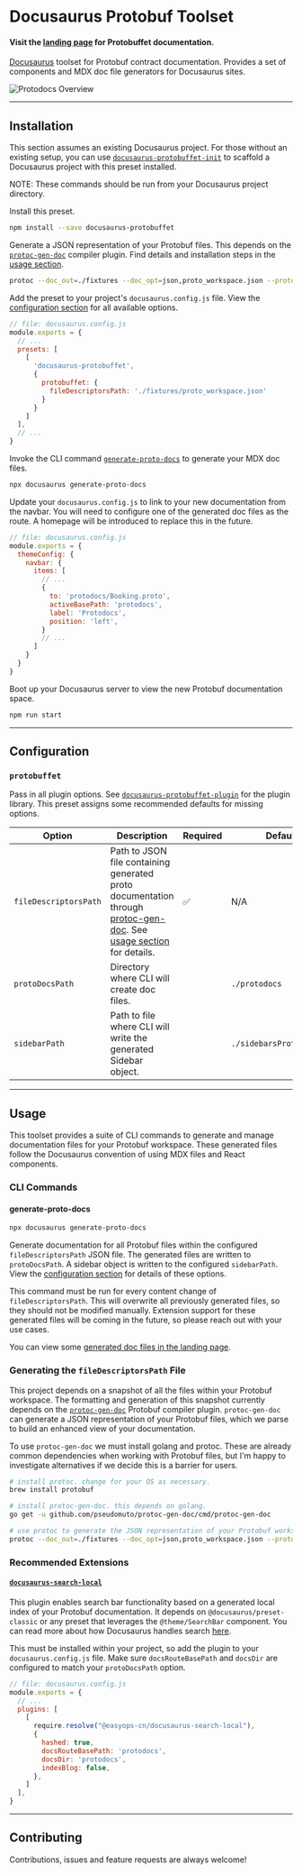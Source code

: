 # Docusaurus Protobuf Toolset

#### Visit the [landing page](https://protobuffet.com/) for Protobuffet documentation.

[Docusaurus](https://docusaurus.io/) toolset for Protobuf contract documentation. Provides a set of components and MDX doc file generators for Docusaurus sites.

![Protodocs Overview](../../screenshots/overview.png)

---

## Installation

This section assumes an existing Docusaurus project. For those without an existing setup, you can use [`docusaurus-protobuffet-init`](https://github.com/protobuffet/docusaurus-protobuffet/tree/master/packages/docusaurus-protobuffet-init#usage) to scaffold a Docusaurus project with this preset installed.

NOTE: These commands should be run from your Docusaurus project directory.

Install this preset.

```sh
npm install --save docusaurus-protobuffet
```

Generate a JSON representation of your Protobuf files. This depends on the [`protoc-gen-doc`](https://github.com/pseudomuto/protoc-gen-doc) compiler plugin. Find details and installation steps in the [usage section](#generating-the-filedescriptorspath-file).

```sh
protoc --doc_out=./fixtures --doc_opt=json,proto_workspace.json --proto_path=protos protos/**/*.proto
```

Add the preset to your project's `docusaurus.config.js` file. View the [configuration section](#configuration) for all available options.

```js
// file: docusaurus.config.js
module.exports = {
  // ...
  presets: [
    [
      'docusaurus-protobuffet',
      {
        protobuffet: {
          fileDescriptorsPath: './fixtures/proto_workspace.json'
        }
      }
    ]
  ],
  // ...
}
```

Invoke the CLI command [`generate-proto-docs`](#generate-proto-docs) to generate your MDX doc files.

```sh
npx docusaurus generate-proto-docs
```

Update your `docusaurus.config.js` to link to your new documentation from the navbar. You will need to configure one of the generated doc files as the route. A homepage will be introduced to replace this in the future.

```js
// file: docusaurus.config.js
module.exports = {
  themeConfig: {
    navbar: {
      items: [
        // ...
        {
          to: 'protodocs/Booking.proto',
          activeBasePath: 'protodocs',
          label: 'Protodocs',
          position: 'left',
        }
        // ...
      ]
    }
  }
}
```

Boot up your Docusaurus server to view the new Protobuf documentation space.

```sh
npm run start
```

---

##  Configuration

### `protobuffet`
Pass in all plugin options. See [`docusaurus-protobuffet-plugin`](https://github.com/protobuffet/docusaurus-protobuffet/tree/master/packages/docusaurus-protobuffet-plugin) for the plugin library. This preset assigns some recommended defaults for missing options.

| Option | Description | Required | Default |
| --- | --- | --- | --- |
| `fileDescriptorsPath` | Path to JSON file containing generated proto documentation through [protoc-gen-doc](https://github.com/pseudomuto/protoc-gen-doc). See [usage section](#generating-the-filedescriptorspath-file) for details. | ✅ | N/A |
| `protoDocsPath` | Directory where CLI will create doc files. |  | `./protodocs` |
| `sidebarPath` | Path to file where CLI will write the generated Sidebar object. |  | `./sidebarsProtodocs.js` |
---

## Usage

This toolset provides a suite of CLI commands to generate and manage documentation files for your Protobuf workspace. These generated files follow the Docusaurus convention of using MDX files and React components.

### CLI Commands

#### generate-proto-docs

```sh
npx docusaurus generate-proto-docs
```

Generate documentation for all Protobuf files within the configured `fileDescriptorsPath` JSON file. The generated files are written to `protoDocsPath`. A sidebar object is written to the configured `sidebarPath`. View the [configuration section](#configuration) for details of these options.

This command must be run for every content change of `fileDescriptorsPath`. This will overwrite all previously generated files, so they should not be modified manually. Extension support for these generated files will be coming in the future, so please reach out with your use cases.

You can view some [generated doc files in the landing page](https://github.com/protobuffet/docusaurus-protobuffet/tree/master/website/protodocs).

### Generating the `fileDescriptorsPath` File
This project depends on a snapshot of all the files within your Protobuf workspace. The formatting and generation of this snapshot currently depends on the [`protoc-gen-doc`](https://github.com/pseudomuto/protoc-gen-doc) Protobuf compiler plugin. `protoc-gen-doc` can generate a JSON representation of your Protobuf files, which we parse to build an enhanced view of your documentation.

To use `protoc-gen-doc` we must install golang and protoc. These are already common dependencies when working with Protobuf files, but I'm happy to investigate alternatives if we decide this is a barrier for users.

```sh
# install protoc. change for your OS as necessary.
brew install protobuf

# install protoc-gen-doc. this depends on golang.
go get -u github.com/pseudomuto/protoc-gen-doc/cmd/protoc-gen-doc

# use protoc to generate the JSON representation of your Protobuf workspace.
protoc --doc_out=./fixtures --doc_opt=json,proto_workspace.json --proto_path=protos protos/**/*.proto
```

### Recommended Extensions

#### [`docusaurus-search-local`](https://github.com/easyops-cn/docusaurus-search-local)

This plugin enables search bar functionality based on a generated local index of your Protobuf documentation. It depends on `@docusaurus/preset-classic` or any preset that leverages the `@theme/SearchBar` component. You can read more about how Docusaurus handles search [here](https://docusaurus.io/docs/search).

This must be installed within your project, so add the plugin to your `docusaurus.config.js` file. Make sure `docsRouteBasePath` and `docsDir` are configured to match your `protoDocsPath` option.

```js
// file: docusaurus.config.js
module.exports = {
  // ...
  plugins: [
    [
      require.resolve("@easyops-cn/docusaurus-search-local"),
      {
        hashed: true,
        docsRouteBasePath: 'protodocs',
        docsDir: 'protodocs',
        indexBlog: false,
      },
    ]
  ],
}
```

---

## Contributing

Contributions, issues and feature requests are always welcome!

